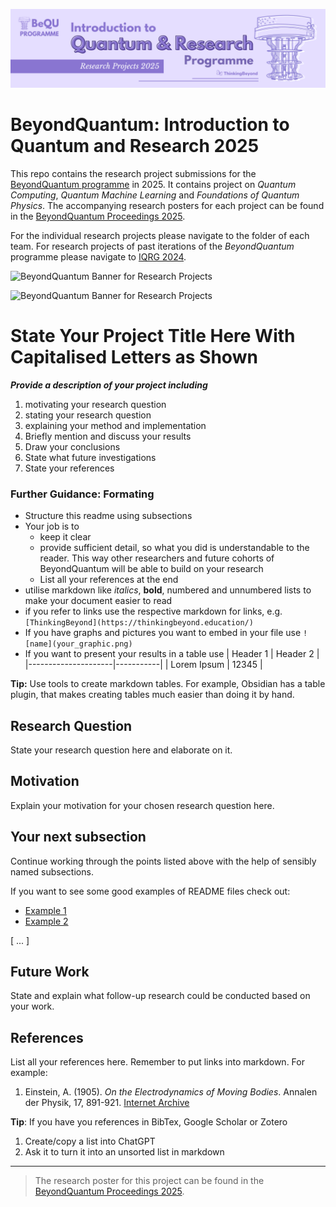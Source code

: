 ![BeyondQuantum Banner for Research Projects](BeyondQuantum_Banner_Research_Projects_2025.png)

# BeyondQuantum: Introduction to Quantum and Research 2025
This repo contains the research project submissions for the [BeyondQuantum programme](https://thinkingbeyond.education/beyondquantum/) in 2025. It contains project on *Quantum Computing*, *Quantum Machine Learning* and *Foundations of Quantum Physics*. The accompanying research posters for each project can be found in the [BeyondQuantum Proceedings 2025](https://thinkingbeyond.education/beyondquantum_proceedings_2025/). 

For the individual research projects please navigate to the folder of each team. For research projects of past iterations of the *BeyondQuantum* programme please navigate to [IQRG 2024](https://github.com/ThinkingBeyond/IQRG-2024).

![BeyondQuantum Banner for Research Projects](../BeyondQuantum_Banner_Research_Projects_2025.png)

![BeyondQuantum Banner for Research Projects](../BeyondQuantum_Banner_Research_Projects_2025.png)

# State Your Project Title Here With Capitalised Letters as Shown

***Provide a description of your project including*** 

1. motivating your research question
2. stating your research question
3. explaining your method and implementation
4. Briefly mention and discuss your results
5. Draw your conclusions
6. State what future investigations 
7. State your references 

### Further Guidance: Formating
- Structure this readme using subsections
- Your job is to 
    - keep it clear
    - provide sufficient detail, so what you did is understandable to the reader. This way other researchers and future cohorts of BeyondQuantum will be able to build on your research
    - List all your references at the end
- utilise markdown like *italics*, **bold**, numbered and unnumbered lists to make your document easier to read
- if you refer to links use the respective markdown for links, e.g. `[ThinkingBeyond](https://thinkingbeyond.education/)`
- If you have graphs and pictures you want to embed in your file use `![name](your_graphic.png)`
- If you want to present your results in a table use
    | Header 1            | Header 2  |
    |---------------------|-----------|
    | Lorem Ipsum         | 12345     |

**Tip:** Use tools to create markdown tables. For example, Obsidian has a table plugin, that makes creating tables much easier than doing it by hand.

## Research Question

State your research question here and elaborate on it.

## Motivation

Explain your motivation for your chosen research question here.

## Your next subsection

Continue working through the points listed above with the help of sensibly named subsections. 

If you want to see some good examples of README files check out:
- [Example 1](https://github.com/ThinkingBeyond/BeyondAI-2024/blob/main/warenya-loulia/README.md)
- [Example 2](https://github.com/ThinkingBeyond/BeyondAI-2024/blob/main/shaana-karuna/README.md)

[ ... ]

## Future Work

State and explain what follow-up research could be conducted based on your work.

## References

List all your references here. Remember to put links into markdown. For example:

1.  Einstein, A. (1905). *On the Electrodynamics of Moving Bodies*. Annalen der Physik, 17, 891-921. [Internet Archive](https://archive.org/details/einstein-1905-relativity)

**Tip**: If you have you references in BibTex, Google Scholar or Zotero
1. Create/copy a list into ChatGPT
2. Ask it to turn it into an unsorted list in markdown

---

> The research poster for this project can be found in the [BeyondQuantum Proceedings 2025](https://thinkingbeyond.education/beyondquantum_proceedings_2025/).

